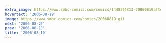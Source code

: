 ```yaml
---
extra_image: https://www.smbc-comics.com/comics/1448564813-20060819after.png
hovertext: '2006-08-19'
image: https://www.smbc-comics.com/comics/20060819.gif
next: '2006-08-20'
prev: '2006-08-18'
title: '2006-08-19'
---
```

